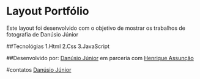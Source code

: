 # Layout Portfólio
Este layout foi desenvolvido com o objetivo de mostrar os trabalhos de fotografia de Danúsio Júnior


##Tecnológias
  1.Html
  2.Css
  3.JavaScript

##Desenvolvido por:
[Danúsio Júnior](https://github.com/danusiojunior) em parceria com [Henrique Assunção](https://github.com/hnrqsss)

#contatos
[Danúsio Júnior](https://raw.githubusercontent.com/danusiojunior/portifolio/master/img/danusio%20junior%20fotografia%20logo.png)

